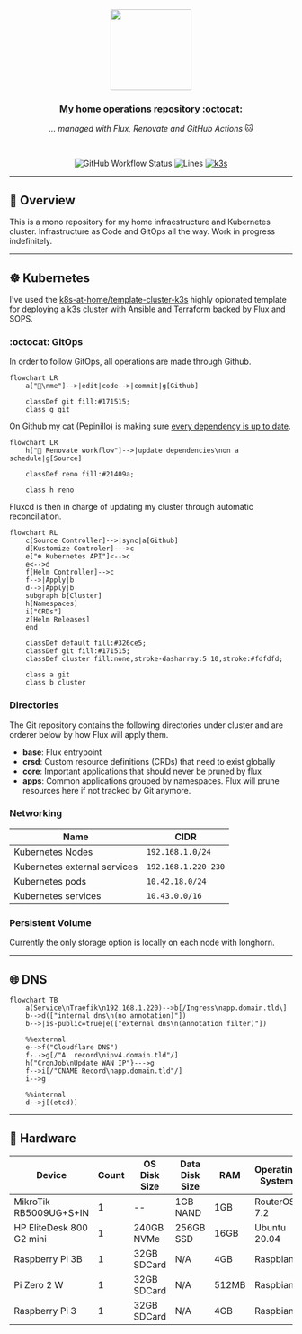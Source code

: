 <div align="center">

<img src="https://camo.githubusercontent.com/5b298bf6b0596795602bd771c5bddbb963e83e0f/68747470733a2f2f692e696d6775722e636f6d2f7031527a586a512e706e67" align="center" width="144px" height="144px"/>

### My home operations repository :octocat:

_... managed with Flux, Renovate and GitHub Actions_ 🐱

</div>

<br/>

<div align="center">

![GitHub Workflow Status](https://img.shields.io/github/workflow/status/mrmarble/home-ops/Schedule%20-%20Renovate?label=Renovate&logo=renovatebot)
![Lines](https://img.shields.io/tokei/lines/github/mrmarble/home-ops?color=success&label=Lines%20of%20code&logo=codefactor&logoColor=white)
[![k3s](https://img.shields.io/badge/k3s-v1.23.4-success.svg?style=flat)]()

</div>

---

## 📖 Overview

This is a mono repository for my home infraestructure and Kubernetes cluster. Infrastructure as Code and GitOps all the way.
Work in progress indefinitely.

---

## ☸ Kubernetes

I've used the [k8s-at-home/template-cluster-k3s](https://github.com/k8s-at-home/template-cluster-k3s) highly opionated template for deploying a k3s cluster with Ansible and Terraform backed by Flux and SOPS.

### :octocat: GitOps

In order to follow GitOps, all operations are made through Github.

```mermaid
flowchart LR
    a["👦\nme"]-->|edit|code-->|commit|g[Github]

    classDef git fill:#171515;
    class g git

```

On Github my cat (Pepinillo) is making sure [every dependency is up to date](https://github.com/MrMarble/home-ops/issues/5).

```mermaid
flowchart LR
    h["🤖 Renovate workflow"]-->|update dependencies\non a schedule|g[Source]

    classDef reno fill:#21409a;

    class h reno
```

Fluxcd is then in charge of updating my cluster through automatic reconciliation.

```mermaid
flowchart RL
    c[Source Controller]-->|sync|a[Github]
    d[Kustomize Controler]--->c
    e["☸ Kubernetes API"]<-->c
    e<-->d
    f[Helm Controller]-->c
    f-->|Apply|b
    d-->|Apply|b
    subgraph b[Cluster]
    h[Namespaces]
    i["CRDs"]
    z[Helm Releases]
    end

    classDef default fill:#326ce5;
    classDef git fill:#171515;
    classDef cluster fill:none,stroke-dasharray:5 10,stroke:#fdfdfd;

    class a git
    class b cluster
```

### Directories

The Git repository contains the following directories under cluster and are orderer below by how Flux will apply them.

- **base**: Flux entrypoint
- **crsd**: Custom resource definitions (CRDs) that need to exist globally
- **core**: Important applications that should never be pruned by flux
- **apps**: Common applications grouped by namespaces. Flux will prune resources here if not tracked by Git anymore.

### Networking

| Name                         | CIDR                |
| ---------------------------- | ------------------- |
| Kubernetes Nodes             | `192.168.1.0/24`    |
| Kubernetes external services | `192.168.1.220-230` |
| Kubernetes pods              | `10.42.18.0/24`     |
| Kubernetes services          | `10.43.0.0/16`      |

### Persistent Volume

Currently the only storage option is locally on each node with longhorn.

---

## 🌐 DNS

```mermaid
flowchart TB
    a(Service\nTraefik\n192.168.1.220)-->b[/Ingress\napp.domain.tld\]
    b-->d(["internal dns\n(no annotation)"])
    b-->|is-public=true|e(["external dns\n(annotation filter)"])

    %%external
    e-->f("Cloudflare DNS")
    f-.->g[/"A  record\nipv4.domain.tld"/]
    h{"CronJob\nUpdate WAN IP"}--->g
    f-->i[/"CNAME Record\napp.domain.tld"/]
    i-->g

    %%internal
    d-->j[(etcd)]
```

---

## 🔧 Hardware

| Device                   | Count | OS Disk Size | Data Disk Size | RAM   | Operating System | Purpose           |
| ------------------------ | ----- | ------------ | -------------- | ----- | ---------------- | ----------------- |
| MikroTik RB5009UG+S+IN   | 1     | --           | 1GB NAND       | 1GB   | RouterOS 7.2     | Router            |
| HP EliteDesk 800 G2 mini | 1     | 240GB NVMe   | 256GB SSD      | 16GB  | Ubuntu 20.04     | k3s Master/Worker |
| Raspberry Pi 3B          | 1     | 32GB SDCard  | N/A            | 4GB   | Raspbian         | Pi-hole           |
| Pi Zero 2 W              | 1     | 32GB SDCard  | N/A            | 512MB | Raspbian         | Pi-hole backup    |
| Raspberry Pi 3           | 1     | 32GB SDCard  | N/A            | 4GB   | Raspbian         | Octoprint         |
